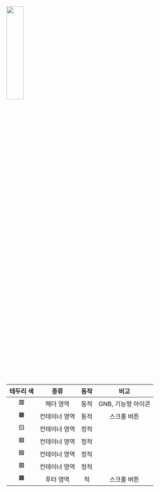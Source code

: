 <img src="https://user-images.githubusercontent.com/115058411/203702348-fb2156fc-b847-4434-9678-a357ce6660df.png" width="30%" height="25%"> 




|테두리 색|종류|동작|비고|
|:---:|:---:|:---:|:---:|
|:red_square:|헤더 영역|동적|GNB, 기능형 아이콘|
|:orange_square:|컨테이너 영역|동적|스크롤 버튼|
|:yellow_square:|컨테이너 영역|정적|
|:green_square:|컨테이너 영역|정적|
|:blue_square:|컨테이너 영역|정적|
|:purple_square:|컨테이너 영역|정적|
|:brown_square:|푸터 영역|적|스크롤 버튼|




